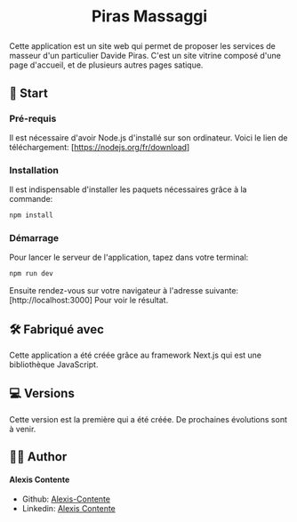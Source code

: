 # <p align="center">Piras Massaggi</p>

Cette application est un site web qui permet de proposer les services de masseur d'un particulier Davide Piras.
C'est un site vitrine composé d'une page d'accueil, et de plusieurs autres pages satique.

## 🚦 Start

### Pré-requis

Il est nécessaire d'avoir Node.js d'installé sur son ordinateur.
Voici le lien de téléchargement: [https://nodejs.org/fr/download]

### Installation

Il est indispensable d'installer les paquets nécessaires grâce à la commande:

```bash
npm install
```

### Démarrage

Pour lancer le serveur de l'application, tapez dans votre terminal:

```bash
npm run dev
```

Ensuite rendez-vous sur votre navigateur à l'adresse suivante:
[http://localhost:3000]
Pour voir le résultat.

## 🛠 Fabriqué avec

Cette application a été créée grâce au framework Next.js qui est une bibliothèque JavaScript.

## 💻 Versions

Cette version est la première qui a été créée. De prochaines évolutions sont à venir.

## 🤝🏻 Author

#### Alexis Contente

- Github: [Alexis-Contente](https://github.com/Alexis-Contente)
- Linkedin: [Alexis Contente](https://www.linkedin.com/in/alexis-contente/)
